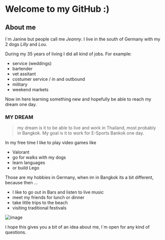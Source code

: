 # Welcome to my GitHub :)
## About me
I´m Janine but people call me _Jeanny_. I live in the south of Germany with my 2 dogs _Lilly_ and _Lou_. 

During my 35 years of living I did all kind of jobs. 
For example: 
- service (weddings)
- bartender 
- vet assitant
- costumer service / in and outbound
- military
- weekend markets

  
Now im here learning something new and hopefully be able to reach my dream one day.
### MY DREAM
>my dream is it to be able to live and work in Thailand, most probably in Bangkok. My goal is it to work for E-Sports Bankok one day.
>
> 
In my free time I like to play video games like 
- Valorant
- go for walks with my dogs
- learn languages
- or build Lego

  
Those are my hobbies in Germany, when im in Bangkok its a bit different, because then ...
- I like to go out in Bars and listen to live music
- meet my friends for lunch or dinner 
- take little trips to the beach
- visiting traditional festivals

![image](https://media.giphy.com/media/bZc0itwmip0g8/giphy-downsized-large.gif)
  
  

I hope this gives you a bit of an idea about me, I´m open for any kind of questions.


